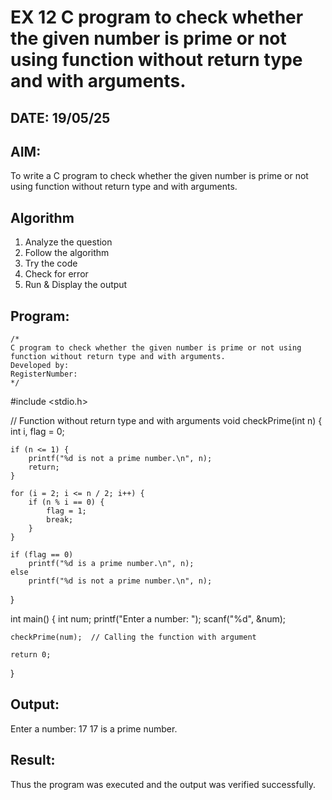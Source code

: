 # EX 12 C program to check whether the given number is prime or not using function without return type and with arguments.
## DATE: 19/05/25
## AIM:
To write a C program to check whether the given number is prime or not using function without return type and with arguments.

## Algorithm
1. Analyze the question
2. Follow the algorithm
3. Try the code
4.  Check for error
5. Run & Display the output

## Program:
```
/*
C program to check whether the given number is prime or not using function without return type and with arguments.
Developed by: 
RegisterNumber:  
*/
```
#include <stdio.h>

// Function without return type and with arguments
void checkPrime(int n) {
    int i, flag = 0;

    if (n <= 1) {
        printf("%d is not a prime number.\n", n);
        return;
    }

    for (i = 2; i <= n / 2; i++) {
        if (n % i == 0) {
            flag = 1;
            break;
        }
    }

    if (flag == 0)
        printf("%d is a prime number.\n", n);
    else
        printf("%d is not a prime number.\n", n);
}

int main() {
    int num;
    printf("Enter a number: ");
    scanf("%d", &num);

    checkPrime(num);  // Calling the function with argument

    return 0;
}

## Output:
Enter a number: 17
17 is a prime number.



## Result:
Thus the program was executed and the output was verified successfully.
